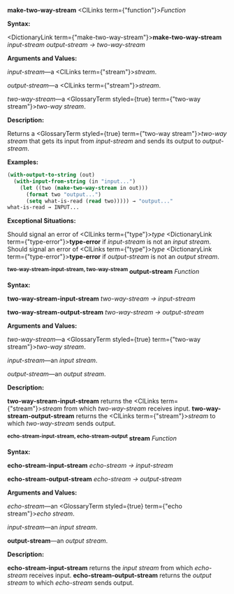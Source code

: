**make-two-way-stream** <ClLinks  term={"function"}><i>Function</i></ClLinks> 



**Syntax:** 



<DictionaryLink  term={"make-two-way-stream"}><b>make-two-way-stream</b></DictionaryLink> *input-stream output-stream → two-way-stream* 



**Arguments and Values:** 



*input-stream*—a <ClLinks  term={"stream"}><i>stream</i></ClLinks>. 



*output-stream*—a <ClLinks  term={"stream"}><i>stream</i></ClLinks>. 



*two-way-stream*—a <GlossaryTerm styled={true} term={"two-way stream"}><i>two-way stream</i></GlossaryTerm>. 



**Description:** 



Returns a <GlossaryTerm styled={true} term={"two-way stream"}><i>two-way stream</i></GlossaryTerm> that gets its input from *input-stream* and sends its output to *output-stream*. 



**Examples:**
```lisp
(with-output-to-string (out) 
  (with-input-from-string (in "input...") 
    (let ((two (make-two-way-stream in out))) 
      (format two "output...") 
      (setq what-is-read (read two))))) → "output..." 
what-is-read → INPUT... 
```
**Exceptional Situations:** 



Should signal an error of <ClLinks  term={"type"}><i>type</i></ClLinks> <DictionaryLink  term={"type-error"}><b>type-error</b></DictionaryLink> if *input-stream* is not an *input stream*. Should signal an error of <ClLinks  term={"type"}><i>type</i></ClLinks> <DictionaryLink  term={"type-error"}><b>type-error</b></DictionaryLink> if *output-stream* is not an *output stream*. 







 



 



<b><sup>two-way-stream-input-stream, two-way-stream</sup> output-stream</b> <i>Function</i> 



**Syntax:** 



**two-way-stream-input-stream** *two-way-stream → input-stream* 



**two-way-stream-output-stream** *two-way-stream → output-stream* 



**Arguments and Values:** 



*two-way-stream*—a <GlossaryTerm styled={true} term={"two-way stream"}><i>two-way stream</i></GlossaryTerm>. 



*input-stream*—an *input stream*. 



*output-stream*—an *output stream*. 



**Description:** 



**two-way-stream-input-stream** returns the <ClLinks  term={"stream"}><i>stream</i></ClLinks> from which *two-way-stream* receives input. **two-way-stream-output-stream** returns the <ClLinks  term={"stream"}><i>stream</i></ClLinks> to which *two-way-stream* sends output. 



<b><sup>echo-stream-input-stream, echo-stream-output</sup> stream</b> <i>Function</i> 



**Syntax:** 



**echo-stream-input-stream** *echo-stream → input-stream* 



**echo-stream-output-stream** *echo-stream → output-stream* 



**Arguments and Values:** 



*echo-stream*—an <GlossaryTerm styled={true} term={"echo stream"}><i>echo stream</i></GlossaryTerm>. 



*input-stream*—an *input stream*. 



**output-stream**—an *output stream*. 



**Description:** 



**echo-stream-input-stream** returns the *input stream* from which *echo-stream* receives input. **echo-stream-output-stream** returns the *output stream* to which *echo-stream* sends output. 







 



 



